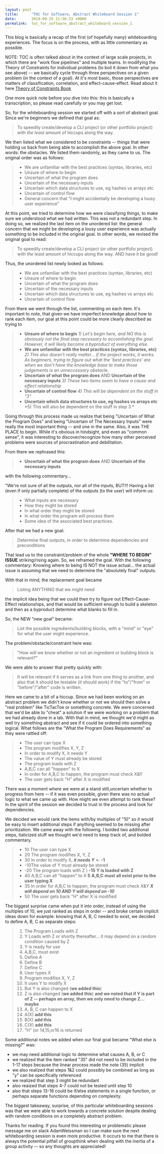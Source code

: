 ```yaml
---
layout: post
title:      "TOC for Software, Abstract Whiteboard Session 1"
date:       2019-09-25 11:56:33 +0000
permalink:  toc_for_software_abstract_whiteboard_session_1
---
```



This blog is basically a recap of the first (of hopefully many) whiteboarding experiences.  The focus is on the process, with as little commentary as possible.

NOTE: TOC is often talked about in the context of large scale projects, in which there are "work flow pipelines" and multiple teams.  In modifying the Theory of Constraints for individual problems (to boil it down from what you see above) -- we basically cycle through three perspectives on a given problem (in the context of a goal).  At it's most basic, those perspectives are matters of classification, correlation, and effect-cause-effect.  Read about it here [Theory of Constraints Book](https://www.amazon.com/dp/B0029IEYHQ/ref=cm_sw_em_r_mt_dp_U_Y-ZIDbRMW67DE)

One more quick note before you dive into this: this is basically a transcription, so please read carefully or you may get lost.

So, for the whiteboarding session we started off with a sort of abstract goal.  Since we're beginners we defined that goal as:  

> To speedily create/develop a CLI project (or other portfolio project) with *the least* amount of hiccups along the way.

We then listed what we considered to be constraints -- things that were holding us back from being able to accomplish the above goal.  In other words: the obstacles.  We listed them randomly, as they came to us.  The original order was as follows:

> * We are unfamiliar with the best practices (syntax, libraries, etc)
> * Unsure of where to begin
> * Uncertain of what the program does
> * Uncertain of the necessary inputs
> * Uncertain which data structures to use, eg hashes vs arrays etc
> * Uncertain of control flow
> * General concern that "I might accidentally be developing a lousy user experience"
> 

At this point, we tried to determine how we were classifying things, to make sure we understood what we had written.  This was not a redundant step.  In doing so, we realized the last item on the unordered list: the general concern that we might be developing a lousy user experience was actually something to be included in the original goal.  In other words, we revised the original goal to read:

> To speedily create/develop a CLI project (or other portfolio project) with *the least* amount of hiccups along the way.  AND have it be good!

Thus, the unordered list newly looked as follows:

> * We are unfamiliar with the best practices (syntax, libraries, etc)
> * Unsure of where to begin
> * Uncertain of what the program does
> * Uncertain of the necessary inputs
> * Uncertain which data structures to use, eg hashes vs arrays etc
> * Uncertain of control flow
> 

From there we went through the list, commenting on each item.  It's important to note, that given we have imperfect knowledge about how to rank each item, our goal at this point could be more clearly described as trying to 

> *  **Unsure of where to begin** *1) Let's begin here, and NO this is obviously not the final step necessary to accomlishing the goal.  However, it will likely become a byproduct of everything else.*
> * **We are unfamiliar with the best practices (syntax, libraries, etc)** *2) This also doesn't really matter... if the project works, it works.  As beginners, trying to figure out what the 'best practices' are when we don't have the knowledge base to make those judgements is an unneccessary obstacle.*
> * **Uncertain of what the program does** AND **Uncertain of the necessary inputs** *3) These two items seem to have a cause and effect relationship*
> * **Uncertain of control flow** *4) This will be dependent on the stuff in "3"*
> * **Uncertain which data structures to use, eg hashes vs arrays etc** *5) This will also be dependent on the stuff in step 3 *
>

Going through this process made us realize that being "Uncertain of What the Program Does" and being "Uncertain of The Necessary Inputs" were really the most important thing -- and one in the same.  Also, it was THE PLACE to begin.  While it's obvious in hindsight, and even as "common sense", it was interesting to discover/recognize how many other perceived problems were sources of procrastination and debilitation.

From there we rephrased this:

> * **Uncertain of what the program does** AND **Uncertain of the necessary inputs**
>

with the following commentary...

"We're not sure of all the outputs, nor all of the inputs, BUT!!!  Having a list (even if only partially complete) of the outputs (to the user) will inform us:

> * What inputs are necessary 
> * How they might be stored 
> * In what order they might be stored 
> * In what order the program will process them
> * Some idea of the associated best practices.
>

After that we had a new goal:

> Determine final outputs, in order to determine dependencies and preconditions
> 

That lead us to the constraint/problem of the whole **"WHERE TO BEGIN" ISSUE** striking/rising again.  So, we reframed the goal.  With the following commentary:  Knowing where to being IS NOT the issue actual... the actual issue is assuming that we need to determine the "absolutely final" outputs.

With that in mind, the replacement goal became

> Listing ANYTHING that we might need
> 

the implicit idea being that we could then try to figure out Effect-Cause-Effect relationships, and that would be sufficient enough to build a skeleton and then as a byproduct determine what blanks to fill in.

So, the NEW "new goal" became:

> List the possible ingredients/building blocks, with a "mind" or "eye" for what the user might experience.
> 

The problem/obstacle/constraint here was:

> "How will we know whether or not an ingredient or building block is relevant?"
> 

We were able to answer that pretty quickly with:

> It will be relevant if it serves as a link from one thing to another, and also that it should be testable (it should work) if the "to"/"from" or "before"/"after" code is written.
> 

Here we came to a bit of a hiccup.  Since we had been working on an abstract problem we didn't know whether or not we should then solve a "real problem" like TicTacToe or something concrete.  We were concerned that we'd be able to "cheat" a solution if we were working on a problem that we had already done in a lab.  With that in mind, we thought we'd might as well try something abstract and see if it could be ordered into something logical.  What follows are the "What the Program Does Requirements" as they were rattled off:

> * The user can type X
> * The program modifies X, Y, Z
> * In order to modify X, it needs Y
> * The value of Y must already be stored
> * The program loads with Z
> * A,B,C can all "happen" to X
> * In order for A,B,C to happen, the program must check X&Y
> * The user gets back "H" after X is modified
> 

There was a moment where we were at a stand still,uncertain whether to progress from here -- if it was even possible, given there was no actual logic to what we came up with.  How might we even attempt to rank these?  In the spirit of the session we decided to trust in the process and look for dependencies. 

We decided we would rank the items with/by multiples of "10" so it would be easy to insert additional steps if anything seemed to be missing after prioritization.  We came away with the following.  I bolded two additional steps, italicized stuff we thought we'd need to keep track of, and bolded commentary.

> * 10 The user can type X
> * 20 The program modifies X, Y, Z
> * 30 In order to modify X, ***it needs Y***  <- **-1**
> * -10The value of Y must already be stored
> * -20 The program loads with Z ) **-15** **Y is loaded with Z**
> * 40 A,B,C can all "happen" to X **5** **A,B,C** **must all exist prior to the user typing X**
> * 35 In order for A,B,C to happen, the program must check *X&Y  **X will depend on 10 AND Y will depend on -10***
> * 50 The user gets back "H" after X is modified
> 

The biggest surprise came when put it into order, instead of using the multiples of 10, we just ranked as steps in order -- and broke certain implicit ideas down for example: knowing that A, B, C needed to exist, we decided to define A, B, C as separate steps:

> 1. The Program Loads with Z
> 2. Y Loads with Z or shortly thereafter... it may depend on a random condition caused by Z
> 3. Y is ready for use
> 4. A,B,C, must exist
> 5. Define A
> 6. Define B
> 7. Define C 
> 8. User types X
> 9. Program modifies X, Y, Z
> 10. It uses Y to modify X
>  11. But Y is also changed (**we added this**)
>  12. Z is also changed (**we added this**) **and we noted that if Y is part of Z -- perhaps an array, then we only need to change Z... maybe**
>  13. A, B, C can happen to X
>  14. A(X) **add this**
>  15. B(X) **add this**
>  16. C(X) **add this**
>  17. "H" (or 14,15,or16 is returned
>  

Some additional notes we added when our final goal became "What else is missing?" was:

* we may need additional logic to determine what causes A, B, or C
* we realized that the item ranked "35" did not need to be included in the 1-17 steps because the linear process made the note (35) implicit
* we also realized that steps 1&2 could possibly be combined as long as "y" can be specifically referenced
* we realized that step 3 might be redundant
* also reaized that steps 4-7 could not be tested until step 10
* also that steps 13-16 could be if/else statements in a single function, or perhaps separate functions depending on complexity.

The biggest takeaway, surprise, of this particular whiteboarding sessions was that we were able to work towards a concrete solution despite dealing with random conditions on a completely abstract problem.

Thanks for reading.  If you found this interesting or problematic please message me on slack AdamWeissman so I can make sure the next whiteboarding session is even more productive.  It occurs to me that there is always the potential pitfall of groupthink when dealing with the inertia of a group activity -- so any thoughts are appreciated! 

